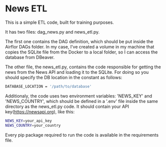# News ETL

This is a simple ETL code, built for training purposes.

It has two files: dag_news.py and news_etl.py. 

The first one contains the DAG definition, which should be put inside the Airflor DAGs folder. In my case, I've created a volume in my machine that copies the SQLite file from the Docker to a local folder, so I can access the database from DBeaver.

The other file, the news_etl.py, contains the code responsible for getting the news from the News API and loading it to the SQLite. For doing so you should specify the DB location in the constant as follows:

```bash
DATABASE_LOCATION = '/path/to/database'
```

Additionaly, the code uses two environment variables: 'NEWS_KEY' and 'NEWS_COUNTRY', which should be defined in a '.env' file inside the same directory as the news_etl.py code. It should contain your API key(https://newsapi.org), like this:

```bash
NEWS_KEY=your_api_key
NEWS_COUNTRY=your_country
```

Every pip package required to run the code is available in the requirements file.